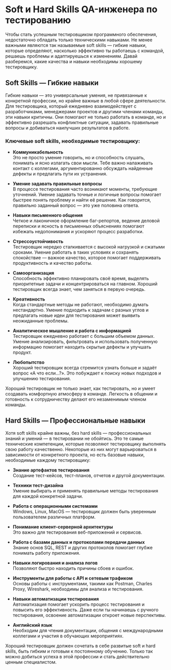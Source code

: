 # Soft и Hard Skills QA-инженера по тестированию

Чтобы стать успешным тестировщиком программного обеспечения, недостаточно обладать только техническими навыками. Не менее важными являются так называемые soft skills — гибкие навыки, которые определяют, насколько эффективно ты работаешь с командой, решаешь проблемы и адаптируешься к изменениям. Давай разберемся, какие качества и навыки необходимы хорошему тестировщику.

## Soft Skills — Гибкие навыки

Гибкие навыки — это универсальные умения, не привязанные к конкретной профессии, но крайне важные в любой сфере деятельности. Для тестировщика, который ежедневно взаимодействует с разработчиками, менеджерами проектов и другими членами команды, эти навыки критичны. Они помогают не только работать в команде, но и эффективно разрешать конфликтные ситуации, задавать правильные вопросы и добиваться наилучших результатов в работе.

### Ключевые soft skills, необходимые тестировщику:

- **Коммуникабельность**  
  Это не просто умение говорить, но и способность слушать, понимать и ясно излагать свои мысли. Тебе важно налаживать контакт с коллегами, аргументированно обсуждать найденные дефекты и предлагать пути их устранения.

- **Умение задавать правильные вопросы**  
  В процессе тестирования часто возникают моменты, требующие уточнений. Умение задавать точные и логичные вопросы помогает быстрее понять проблему и найти её решение. Как говорится, правильно заданный вопрос — это уже половина ответа.

- **Навыки письменного общения**  
  Четкое и лаконичное оформление баг-репортов, ведение деловой переписки и ясность в письменных объяснениях помогают избежать недопонимания и ускоряют процесс разработки.

- **Стрессоустойчивость**  
  Тестировщик нередко сталкивается с высокой нагрузкой и сжатыми сроками. Умение работать в таких условиях и сохранять спокойствие — важное качество, которое помогает поддерживать продуктивность и качество работы.

- **Самоорганизация**  
  Способность эффективно планировать своё время, выделять приоритетные задачи и концентрироваться на главном. Хороший тестировщик всегда знает, чем заняться в первую очередь.

- **Креативность**  
  Когда стандартные методы не работают, необходимо думать нестандартно. Умение подходить к задачам с разных углов и предлагать новые идеи для тестирования может выявить неожиданные проблемы.

- **Аналитическое мышление и работа с информацией**  
  Тестировщик ежедневно работает с большим объемом данных. Умение анализировать, фильтровать и использовать полученную информацию помогает находить скрытые дефекты и улучшать продукт.

- **Любопытство**  
  Хороший тестировщик всегда стремится узнать больше и задаёт вопрос «А что если...?». Это побуждает к поиску новых подходов и улучшению тестирования.

Хороший тестировщик не только знает, как тестировать, но и умеет создавать комфортную атмосферу в команде. Легкость в общении и готовность к сотрудничеству делают его незаменимым членом команды.

## Hard Skills — Профессиональные навыки

Хотя soft skills крайне важны, без hard skills — профессиональных знаний и умений — в тестировании не обойтись. Это те самые технические компетенции, которые позволяют тестировщику выполнять свою работу качественно. Некоторые из них могут варьироваться в зависимости от конкретного проекта, но есть базовые навыки, необходимые каждому тестировщику:

- **Знание артефактов тестирования**  
  Создание тест-кейсов, тест-планов, отчетов и другой документации.

- **Техники тест-дизайна**  
  Умение выбирать и применять правильные методы тестирования для каждой конкретной задачи.

- **Работа с операционными системами**  
  Windows, Linux, MacOS — тестировщик должен быть уверенным пользователем различных платформ.

- **Понимание клиент-серверной архитектуры**  
  Это важно для тестирования веб-приложений и сервисов.

- **Работа с базами данных и протоколами передачи данных**  
  Знание основ SQL, REST и других протоколов помогает глубже понимать работу приложения.

- **Навыки логирования и анализа логов**  
  Позволяют быстро находить причины сбоев и ошибок.

- **Инструменты для работы с API и сетевым трафиком**  
  Основы работы с инструментами, такими как Postman, Charles Proxy, Wireshark, необходимы для анализа и тестирования.

- **Навыки автоматизации тестирования**  
  Автоматизация помогает ускорить процесс тестирования и повысить его эффективность. Даже если ты начинаешь с ручного тестирования, освоение автоматизации откроет новые перспективы.

- **Английский язык**  
  Необходим для чтения документации, общения с международными коллегами и участия в обучающих мероприятиях.

Хороший тестировщик должен сочетать в себе развитые soft и hard skills, быть гибким и готовым к постоянному обучению. Только так можно добиться успеха в этой профессии и стать действительно ценным специалистом.